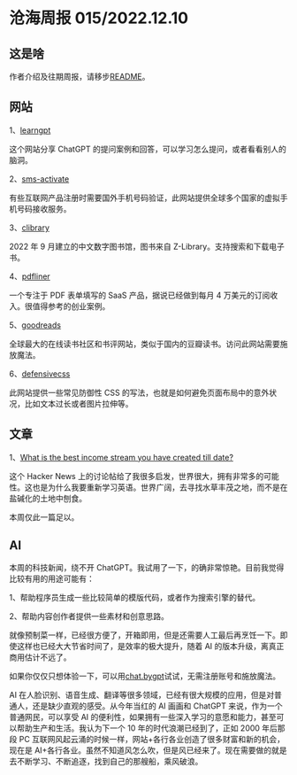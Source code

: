 # 沧海周报 015/2022.12.10

## 这是啥

作者介绍及往期周报，请移步[README](https://github.com/theseazhang/weekly_news/blob/main/README.md)。

## 网站

1、[learngpt](https://www.learngpt.com/)

这个网站分享 ChatGPT 的提问案例和回答，可以学习怎么提问，或者看看别人的脑洞。

2、[sms-activate](https://sms-activate.org/)

有些互联网产品注册时需要国外手机号码验证，此网站提供全球多个国家的虚拟手机号码接收服务。

3、[clibrary](https://clibrary.top/)

2022 年 9 月建立的中文数字图书馆，图书来自 Z-Library。支持搜索和下载电子书。

4、[pdfliner](https://pdfliner.com/)

一个专注于 PDF 表单填写的 SaaS 产品，据说已经做到每月 4 万美元的订阅收入。很值得参考的创业案例。

5、[goodreads](https://www.goodreads.com/)

全球最大的在线读书社区和书评网站，类似于国内的豆瓣读书。访问此网站需要施放魔法。

6、[defensivecss](https://defensivecss.dev/)

此网站提供一些常见防御性 CSS 的写法，也就是如何避免页面布局中的意外状况，比如文本过长或者图片拉伸等。

## 文章

1、[What is the best income stream you have created till date?](https://news.ycombinator.com/item?id=33923137)

这个 Hacker News 上的讨论帖给了我很多启发，世界很大，拥有非常多的可能性。这也是为什么我要重新学习英语。世界广阔，去寻找水草丰茂之地，而不是在盐碱化的土地中刨食。

本周仅此一篇足以。

## AI

本周的科技新闻，绕不开 ChatGPT。我试用了一下，的确非常惊艳。目前我觉得比较有用的用途可能有：

1、帮助程序员生成一些比较简单的模版代码，或者作为搜索引擎的替代。

2、帮助内容创作者提供一些素材和创意思路。

就像预制菜一样，已经很方便了，开箱即用，但是还需要人工最后再烹饪一下。即使这样也已经大大节省时间了，是效率的极大提升，随着 AI 的版本升级，离真正商用估计不远了。

如果你仅仅只想体验一下，可以用[chat.bygpt](https://chat.bygpt.com/)试试，无需注册账号和施放魔法。

AI 在人脸识别、语音生成、翻译等很多领域，已经有很大规模的应用，但是对普通人，还是缺少直观的感受。从今年当红的 AI 画画和 ChatGPT 来说，作为一个普通网民，可以享受 AI 的便利性，如果拥有一些深入学习的意愿和能力，甚至可以帮助生产和生活。我认为下一个 10 年的时代浪潮已经到了，正如 2000 年后那段 PC 互联网风起云涌的时候一样，网站+各行各业创造了很多财富和新的机会，现在是 AI+各行各业。虽然不知道风怎么吹，但是风已经来了。现在需要做的就是去不断学习、不断追逐，找到自己的那艘船，乘风破浪。
